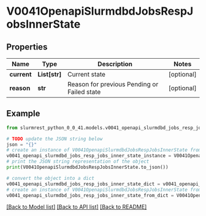 # V0041OpenapiSlurmdbdJobsRespJobsInnerState


## Properties

Name | Type | Description | Notes
------------ | ------------- | ------------- | -------------
**current** | **List[str]** | Current state | [optional] 
**reason** | **str** | Reason for previous Pending or Failed state | [optional] 

## Example

```python
from slurmrest_python_0_0_41.models.v0041_openapi_slurmdbd_jobs_resp_jobs_inner_state import V0041OpenapiSlurmdbdJobsRespJobsInnerState

# TODO update the JSON string below
json = "{}"
# create an instance of V0041OpenapiSlurmdbdJobsRespJobsInnerState from a JSON string
v0041_openapi_slurmdbd_jobs_resp_jobs_inner_state_instance = V0041OpenapiSlurmdbdJobsRespJobsInnerState.from_json(json)
# print the JSON string representation of the object
print(V0041OpenapiSlurmdbdJobsRespJobsInnerState.to_json())

# convert the object into a dict
v0041_openapi_slurmdbd_jobs_resp_jobs_inner_state_dict = v0041_openapi_slurmdbd_jobs_resp_jobs_inner_state_instance.to_dict()
# create an instance of V0041OpenapiSlurmdbdJobsRespJobsInnerState from a dict
v0041_openapi_slurmdbd_jobs_resp_jobs_inner_state_from_dict = V0041OpenapiSlurmdbdJobsRespJobsInnerState.from_dict(v0041_openapi_slurmdbd_jobs_resp_jobs_inner_state_dict)
```
[[Back to Model list]](../README.md#documentation-for-models) [[Back to API list]](../README.md#documentation-for-api-endpoints) [[Back to README]](../README.md)


